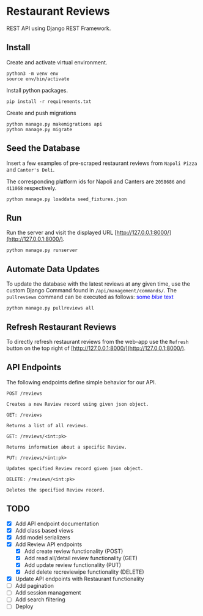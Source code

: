 # Restaurant Reviews

REST API using Django REST Framework.

## Install
Create and activate virtual environment.

    python3 -m venv env
    source env/bin/activate

Install python packages.

    pip install -r requirements.txt

Create and push migrations

    python manage.py makemigrations api
    python manage.py migrate
## Seed the Database
Insert a few examples of pre-scraped restaurant reviews from `Napoli Pizza` and `Canter's Deli`.

The corresponding platform ids for Napoli and Canters are `2058686` and `411068` respectively.

    python manage.py loaddata seed_fixtures.json

    

## Run
Run the server and visit the displayed URL [http://127.0.0.1:8000/](http://127.0.0.1:8000/).

    python manage.py runserver

## Automate Data Updates
To update the database with the latest reviews at any given time, use the custom Django Command found in `/api/management/commands/`. The `pullreviews` command can be executed as follows: <span style="color:blue">some *blue* text</span>

    python manage.py pullreviews all

## Refresh Restaurant Reviews
To directly refresh restaurant reviews from the web-app use the `Refresh` button on the top right of
[http://127.0.0.1:8000/](http://127.0.0.1:8000/).
    
## API Endpoints
The following endpoints define simple behavior for our API.

`POST /reviews`

    Creates a new Review record using given json object.

`GET: /reviews`

    Returns a list of all reviews.

`GET: /reviews/<int:pk>`

    Returns information about a specific Review.

`PUT: /reviews/<int:pk>`

    Updates specified Review record given json object.

`DELETE: /reviews/<int:pk>`

    Deletes the specified Review record.

## TODO
- [X] Add API endpoint documentation
- [X] Add class based views
- [X] Add model serializers
- [X] Add Review API endpoints
  - [X] Add create review functionality (POST)
  - [X] Add read all/detail review functionality (GET)
  - [X] Add update review functionality (PUT)
  - [X] Add delete recreviewipe functionality (DELETE)
- [X] Update API endpoints with Restaurant functionality
- [ ] Add pagination
- [ ] Add session management
- [ ] Add search filtering
- [ ] Deploy
